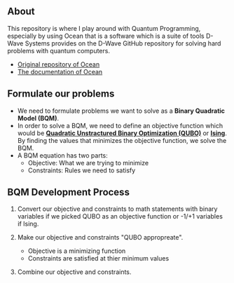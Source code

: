 ## About

This repository is where I play around with Quantum Programming, especially by using Ocean that is a software which is a suite of tools D-Wave Systems provides on the D-Wave GitHub repository for solving hard problems with quantum computers.

- [Original repository of Ocean](https://docs.ocean.dwavesys.com/en/stable/index.html)
- [The documentation of Ocean](https://docs.ocean.dwavesys.com/en/stable/index.html)

## Formulate our problems

- We need to formulate problems we want to solve as a <strong>Binary Quadratic Model (BQM)</strong>.
- In order to solve a BQM, we need to define an objective function which would be <strong>[Quadratic Unstractured Binary Optimization (QUBO)](https://docs.ocean.dwavesys.com/projects/dimod/en/stable/reference/bqm/binary_quadratic_model.html?highlight=QUBO)</strong> or <strong>[Ising](https://docs.ocean.dwavesys.com/projects/dimod/en/stable/reference/bqm/binary_quadratic_model.html?highlight=QUBO)</strong>.
  By finding the values that minimizes the objective function, we solve the BQM.
- A BQM equation has two parts:
  - Objective: What we are trying to minimize
  - Constraints: Rules we need to satisfy

## BQM Development Process

1. Convert our objective and constraints to math statements with binary variables if we picked QUBO as an objective function or -1/+1 variables if Ising.

2. Make our objective and constraints "QUBO appropreate".

   - Objective is a minimizing function
   - Constraints are satisfied at thier minimum values

3. Combine our objective and constraints.
